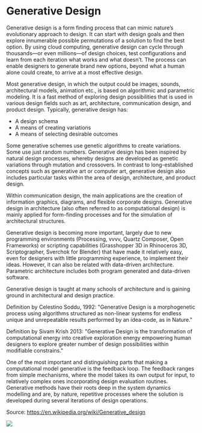 # Generative Design

Generative design is a form finding process that can mimic nature’s evolutionary approach to design. It can start with design goals and then explore innumerable possible permutations of a solution to find the best option. By using cloud computing, generative design can cycle through thousands—or even millions—of design choices, test configurations and learn from each iteration what works and what doesn’t. The process can enable designers to generate brand new options, beyond what a human alone could create, to arrive at a most effective design.

Most generative design, in which the output could be images, sounds, architectural models, animation etc., is based on algorithmic and parametric modeling. It is a fast method of exploring design possibilities that is used in various design fields such as art, architecture, communication design, and product design. Typically, generative design has:

- A design schema
- A means of creating variations
- A means of selecting desirable outcomes

Some generative schemes use genetic algorithms to create variations. Some use just random numbers. Generative design has been inspired by natural design processes, whereby designs are developed as genetic variations through mutation and crossovers. In contrast to long-established concepts such as generative art or computer art, generative design also includes particular tasks within the area of design, architecture, and product design.

Within communication design, the main applications are the creation of information graphics, diagrams, and flexible corporate designs. Generative design in architecture (also often referred to as computational design) is mainly applied for form-finding processes and for the simulation of architectural structures.

Generative design is becoming more important, largely due to new programming environments (Processing, vvvv, Quartz Composer, Open Frameworks) or scripting capabilities (Grasshopper 3D in Rhinoceros 3D, Scriptographer, Sverchok for Blender) that have made it relatively easy, even for designers with little programming experience, to implement their ideas. However, it can also be related with data-driven architecture. Parametric architecture includes both program generated and data-driven software.

Generative design is taught at many schools of architecture and is gaining ground in architectural and design practice.

Definition by Celestino Soddu, 1992: "Generative Design is a morphogenetic process using algorithms structured as non-linear systems for endless unique and unrepeatable results performed by an idea-code, as in Nature."

Definition by Sivam Krish 2013: "Generative Design is the transformation of computational energy into creative exploration energy empowering human designers to explore greater number of design possibilities within modifiable constrains."

One of the most important and distinguishing parts that making a computational model generative is the feedback loop. The feedback ranges from simple mechanisms, where the model takes its own output for input, to relatively complex ones incorporating design evaluation routines. Generative methods have their roots deep in the system dynamics modelling and are, by nature, repetitive processes where the solution is developed during several iterations of design operations.

Source: https://en.wikipedia.org/wiki/Generative_design

![](https://upload.wikimedia.org/wikipedia/commons/7/70/Generative_Design_Process.png)
